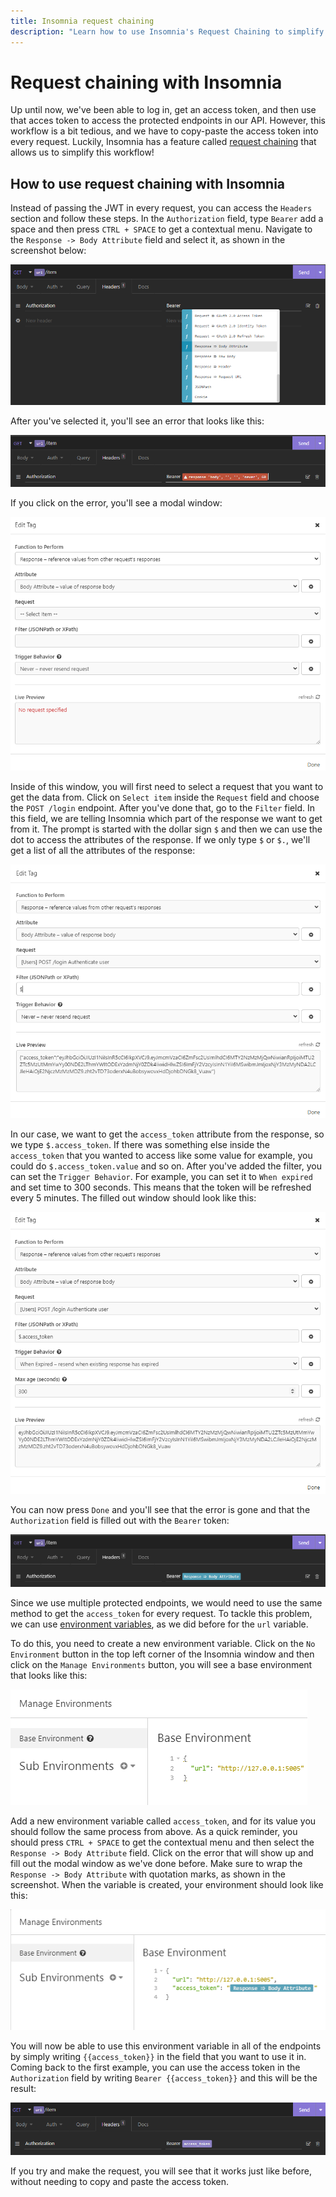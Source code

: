 ```yaml
---
title: Insomnia request chaining
description: "Learn how to use Insomnia's Request Chaining to simplify our workflow and not have to copy-paste the access token in every request."
---
```


# Request chaining with Insomnia

Up until now, we've been able to log in, get an access token, and then use that acces token to access the protected endpoints in our API. However, this workflow is a bit tedious, and we have to copy-paste the access token into every request. Luckily, Insomnia has a feature called [request chaining](https://support.insomnia.rest/article/26-request-chaining) that allows us to simplify this workflow!

## How to use request chaining with Insomnia

Instead of passing the JWT in every request, you can access the `Headers`  section and follow these steps. In the `Authorization` field, type `Bearer` add a space and then press `CTRL + SPACE` to get a contextual menu. Navigate to the `Response -> Body Attribute` field and select it, as shown in the screenshot below:

![Contextual menu with Generator Tag options](./assets/bearer_token.png)

After you've selected it, you'll see an error that looks like this:

![Response error in the Authorization field](./assets/error.png)

If you click on the error, you'll see a modal window:

![Modal window with empty fields](./assets/modal.png)

Inside of this window, you will first need to select a request that you want to get the data from. Click on `Select item` inside the `Request` field and choose the `POST /login` endpoint. After you've done that, go to the `Filter` field. In this field, we are telling Insomnia which part of the response we want to get from it. The prompt is started with the dollar sign `$` and then we can use the dot to access the attributes of the response. If we only type `$` or `$.`, we'll get a list of all the attributes of the response:

![Attributes recieved from request using a dollar sign](./assets/attributes.png)

In our case, we want to get the `access_token` attribute from the response, so we type `$.access_token`. If there was something else inside the `access_token` that you wanted to access like some value for example, you could do `$.access_token.value` and so on. After you've added the filter, you can set the `Trigger Behavior`. For example, you can set it to `When expired` and set time to 300 seconds. This means that the token will be refreshed every 5 minutes. The filled out window should look like this:

![Filled out modal window with attributes recieved from request using a dollar sign followed by .access_token](./assets/filled_out.png)

You can now press `Done` and you'll see that the error is gone and that the `Authorization` field is filled out with the `Bearer` token:

![Filled out Authorization field with Bearer token](./assets/token.png)

Since we use multiple protected endpoints, we would need to use the same method to get the `access_token` for every request. To tackle this problem, we can use [environment variables](https://support.insomnia.rest/article/13-environment-variables), as we did before for the `url` variable.

To do this, you need to create a new environment variable. Click on the `No Environment` button in the top left corner of the Insomnia window and then click on the `Manage Environments` button, you will see a base environment that looks like this:

![Base environment with url environment variable only](./assets/base_environment.png)

Add a new environment variable called `access_token`, and for its value you should follow the same process from above. As a quick reminder, you should press `CTRL + SPACE` to get the contextual menu and then select the `Response -> Body Attribute` field. Click on the error that will show up and fill out the modal window as we've done before. Make sure to wrap the `Response -> Body Attribute` with quotation marks, as shown in the screenshot. When the variable is created, your environment should look like this:

![Base environment with added access_token variable](./assets/environment.png)

You will now be able to use this environment variable in all of the endpoints by simply writing `{{access_token}}` in the field that you want to use it in. Coming back to the first example, you can use the access token in the `Authorization` field by writing `Bearer {{access_token}}` and this will be the result:

![Bearer with access_token environment variable](./assets/result.png)

If you try and make the request, you will see that it works just like before, without needing to copy and paste the access token.
